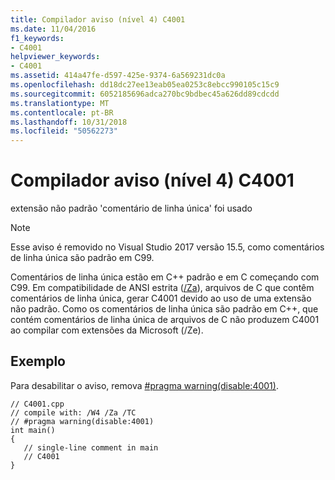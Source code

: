 ```yaml
---
title: Compilador aviso (nível 4) C4001
ms.date: 11/04/2016
f1_keywords:
- C4001
helpviewer_keywords:
- C4001
ms.assetid: 414a47fe-d597-425e-9374-6a569231dc0a
ms.openlocfilehash: dd18dc27ee13eab05ea0253c8ebcc990105c15c9
ms.sourcegitcommit: 6052185696adca270bc9bdbec45a626dd89cdcdd
ms.translationtype: MT
ms.contentlocale: pt-BR
ms.lasthandoff: 10/31/2018
ms.locfileid: "50562273"
---
```

# <a name="compiler-warning-level-4-c4001"></a>Compilador aviso (nível 4) C4001

extensão não padrão 'comentário de linha única' foi usado

> [!NOTE]
> Esse aviso é removido no Visual Studio 2017 versão 15.5, como comentários de linha única são padrão em C99.

Comentários de linha única estão em C++ padrão e em C começando com C99.
Em compatibilidade de ANSI estrita ([/Za](../../build/reference/za-ze-disable-language-extensions.md)), arquivos de C que contêm comentários de linha única, gerar C4001 devido ao uso de uma extensão não padrão. Como os comentários de linha única são padrão em C++, que contém comentários de linha única de arquivos de C não produzem C4001 ao compilar com extensões da Microsoft (/Ze).

## <a name="example"></a>Exemplo

Para desabilitar o aviso, remova [#pragma warning(disable:4001)](../../preprocessor/warning.md).

```
// C4001.cpp
// compile with: /W4 /Za /TC
// #pragma warning(disable:4001)
int main()
{
   // single-line comment in main
   // C4001
}
```